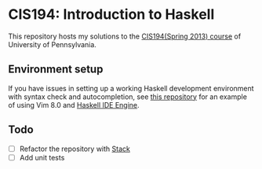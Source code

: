 # CIS194: Introduction to Haskell

This repository hosts my solutions to the [CIS194(Spring 2013) course](http://www.seas.upenn.edu/~cis194/spring13/) of 
University of Pennsylvania.

## Environment setup

If you have issues in setting up a working Haskell development environment with syntax check and autocompletion, 
see [this repository](https://github.com/BoeingX/docker-haskell-vim) for an example of using Vim 8.0 and
[Haskell IDE Engine](https://github.com/haskell/haskell-ide-engine).

## Todo

- [ ] Refactor the repository with [Stack](https://docs.haskellstack.org/en/stable/README/)
- [ ] Add unit tests
